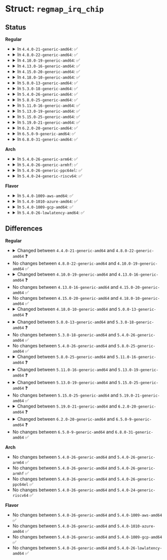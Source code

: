 # Struct: <code>regmap_irq_chip</code>

## Status
<b>Regular</b>
<ul>
<li>
<details>
<summary>In <code>4.4.0-21-generic-amd64</code>: ✅</summary>

```c
struct regmap_irq_chip {
    const char * name;
    unsigned int status_base;
    unsigned int mask_base;
    unsigned int unmask_base;
    unsigned int ack_base;
    unsigned int wake_base;
    unsigned int irq_reg_stride;
    bool init_ack_masked;
    bool mask_invert;
    bool use_ack;
    bool ack_invert;
    bool wake_invert;
    bool runtime_pm;
    int num_regs;
    const struct regmap_irq * irqs;
    int num_irqs;
}
```
</details>
</li>
<li>
<details>
<summary>In <code>4.8.0-22-generic-amd64</code>: ✅</summary>

```c
struct regmap_irq_chip {
    const char * name;
    unsigned int status_base;
    unsigned int mask_base;
    unsigned int unmask_base;
    unsigned int ack_base;
    unsigned int wake_base;
    unsigned int type_base;
    unsigned int irq_reg_stride;
    bool init_ack_masked;
    bool mask_invert;
    bool use_ack;
    bool ack_invert;
    bool wake_invert;
    bool runtime_pm;
    bool type_invert;
    int num_regs;
    const struct regmap_irq * irqs;
    int num_irqs;
    int num_type_reg;
    unsigned int type_reg_stride;
    int (*)(void *) handle_pre_irq;
    int (*)(void *) handle_post_irq;
    void * irq_drv_data;
}
```
</details>
</li>
<li>
<details>
<summary>In <code>4.10.0-19-generic-amd64</code>: ✅</summary>

```c
struct regmap_irq_chip {
    const char * name;
    unsigned int status_base;
    unsigned int mask_base;
    unsigned int unmask_base;
    unsigned int ack_base;
    unsigned int wake_base;
    unsigned int type_base;
    unsigned int irq_reg_stride;
    bool init_ack_masked;
    bool mask_invert;
    bool use_ack;
    bool ack_invert;
    bool wake_invert;
    bool runtime_pm;
    bool type_invert;
    int num_regs;
    const struct regmap_irq * irqs;
    int num_irqs;
    int num_type_reg;
    unsigned int type_reg_stride;
    int (*)(void *) handle_pre_irq;
    int (*)(void *) handle_post_irq;
    void * irq_drv_data;
}
```
</details>
</li>
<li>
<details>
<summary>In <code>4.13.0-16-generic-amd64</code>: ✅</summary>

```c
struct regmap_irq_chip {
    const char * name;
    unsigned int status_base;
    unsigned int mask_base;
    unsigned int unmask_base;
    unsigned int ack_base;
    unsigned int wake_base;
    unsigned int type_base;
    unsigned int irq_reg_stride;
    bool mask_writeonly;
    bool init_ack_masked;
    bool mask_invert;
    bool use_ack;
    bool ack_invert;
    bool wake_invert;
    bool runtime_pm;
    bool type_invert;
    int num_regs;
    const struct regmap_irq * irqs;
    int num_irqs;
    int num_type_reg;
    unsigned int type_reg_stride;
    int (*)(void *) handle_pre_irq;
    int (*)(void *) handle_post_irq;
    void * irq_drv_data;
}
```
</details>
</li>
<li>
<details>
<summary>In <code>4.15.0-20-generic-amd64</code>: ✅</summary>

```c
struct regmap_irq_chip {
    const char * name;
    unsigned int status_base;
    unsigned int mask_base;
    unsigned int unmask_base;
    unsigned int ack_base;
    unsigned int wake_base;
    unsigned int type_base;
    unsigned int irq_reg_stride;
    bool mask_writeonly;
    bool init_ack_masked;
    bool mask_invert;
    bool use_ack;
    bool ack_invert;
    bool wake_invert;
    bool runtime_pm;
    bool type_invert;
    int num_regs;
    const struct regmap_irq * irqs;
    int num_irqs;
    int num_type_reg;
    unsigned int type_reg_stride;
    int (*)(void *) handle_pre_irq;
    int (*)(void *) handle_post_irq;
    void * irq_drv_data;
}
```
</details>
</li>
<li>
<details>
<summary>In <code>4.18.0-10-generic-amd64</code>: ✅</summary>

```c
struct regmap_irq_chip {
    const char * name;
    unsigned int status_base;
    unsigned int mask_base;
    unsigned int unmask_base;
    unsigned int ack_base;
    unsigned int wake_base;
    unsigned int type_base;
    unsigned int irq_reg_stride;
    bool mask_writeonly;
    bool init_ack_masked;
    bool mask_invert;
    bool use_ack;
    bool ack_invert;
    bool wake_invert;
    bool runtime_pm;
    bool type_invert;
    int num_regs;
    const struct regmap_irq * irqs;
    int num_irqs;
    int num_type_reg;
    unsigned int type_reg_stride;
    int (*)(void *) handle_pre_irq;
    int (*)(void *) handle_post_irq;
    void * irq_drv_data;
}
```
</details>
</li>
<li>
<details>
<summary>In <code>5.0.0-13-generic-amd64</code>: ✅</summary>

```c
struct regmap_irq_chip {
    const char * name;
    unsigned int status_base;
    unsigned int mask_base;
    unsigned int unmask_base;
    unsigned int ack_base;
    unsigned int wake_base;
    unsigned int type_base;
    unsigned int irq_reg_stride;
    bool mask_writeonly;
    bool init_ack_masked;
    bool mask_invert;
    bool use_ack;
    bool ack_invert;
    bool wake_invert;
    bool runtime_pm;
    bool type_invert;
    bool type_in_mask;
    bool clear_on_unmask;
    int num_regs;
    const struct regmap_irq * irqs;
    int num_irqs;
    int num_type_reg;
    unsigned int type_reg_stride;
    int (*)(void *) handle_pre_irq;
    int (*)(void *) handle_post_irq;
    void * irq_drv_data;
}
```
</details>
</li>
<li>
<details>
<summary>In <code>5.3.0-18-generic-amd64</code>: ✅</summary>

```c
struct regmap_irq_chip {
    const char * name;
    unsigned int main_status;
    unsigned int num_main_status_bits;
    struct regmap_irq_sub_irq_map * sub_reg_offsets;
    int num_main_regs;
    unsigned int status_base;
    unsigned int mask_base;
    unsigned int unmask_base;
    unsigned int ack_base;
    unsigned int wake_base;
    unsigned int type_base;
    unsigned int irq_reg_stride;
    bool mask_writeonly;
    bool init_ack_masked;
    bool mask_invert;
    bool use_ack;
    bool ack_invert;
    bool wake_invert;
    bool runtime_pm;
    bool type_invert;
    bool type_in_mask;
    bool clear_on_unmask;
    int num_regs;
    const struct regmap_irq * irqs;
    int num_irqs;
    int num_type_reg;
    unsigned int type_reg_stride;
    int (*)(void *) handle_pre_irq;
    int (*)(void *) handle_post_irq;
    void * irq_drv_data;
}
```
</details>
</li>
<li>
<details>
<summary>In <code>5.4.0-26-generic-amd64</code>: ✅</summary>

```c
struct regmap_irq_chip {
    const char * name;
    unsigned int main_status;
    unsigned int num_main_status_bits;
    struct regmap_irq_sub_irq_map * sub_reg_offsets;
    int num_main_regs;
    unsigned int status_base;
    unsigned int mask_base;
    unsigned int unmask_base;
    unsigned int ack_base;
    unsigned int wake_base;
    unsigned int type_base;
    unsigned int irq_reg_stride;
    bool mask_writeonly;
    bool init_ack_masked;
    bool mask_invert;
    bool use_ack;
    bool ack_invert;
    bool wake_invert;
    bool runtime_pm;
    bool type_invert;
    bool type_in_mask;
    bool clear_on_unmask;
    int num_regs;
    const struct regmap_irq * irqs;
    int num_irqs;
    int num_type_reg;
    unsigned int type_reg_stride;
    int (*)(void *) handle_pre_irq;
    int (*)(void *) handle_post_irq;
    void * irq_drv_data;
}
```
</details>
</li>
<li>
<details>
<summary>In <code>5.8.0-25-generic-amd64</code>: ✅</summary>

```c
struct regmap_irq_chip {
    const char * name;
    unsigned int main_status;
    unsigned int num_main_status_bits;
    struct regmap_irq_sub_irq_map * sub_reg_offsets;
    int num_main_regs;
    unsigned int status_base;
    unsigned int mask_base;
    unsigned int unmask_base;
    unsigned int ack_base;
    unsigned int wake_base;
    unsigned int type_base;
    unsigned int irq_reg_stride;
    bool mask_writeonly;
    bool init_ack_masked;
    bool mask_invert;
    bool use_ack;
    bool ack_invert;
    bool wake_invert;
    bool runtime_pm;
    bool type_invert;
    bool type_in_mask;
    bool clear_on_unmask;
    int num_regs;
    const struct regmap_irq * irqs;
    int num_irqs;
    int num_type_reg;
    unsigned int type_reg_stride;
    int (*)(void *) handle_pre_irq;
    int (*)(void *) handle_post_irq;
    void * irq_drv_data;
}
```
</details>
</li>
<li>
<details>
<summary>In <code>5.11.0-16-generic-amd64</code>: ✅</summary>

```c
struct regmap_irq_chip {
    const char * name;
    unsigned int main_status;
    unsigned int num_main_status_bits;
    struct regmap_irq_sub_irq_map * sub_reg_offsets;
    int num_main_regs;
    unsigned int status_base;
    unsigned int mask_base;
    unsigned int unmask_base;
    unsigned int ack_base;
    unsigned int wake_base;
    unsigned int type_base;
    unsigned int irq_reg_stride;
    bool mask_writeonly;
    bool init_ack_masked;
    bool mask_invert;
    bool use_ack;
    bool ack_invert;
    bool clear_ack;
    bool wake_invert;
    bool runtime_pm;
    bool type_invert;
    bool type_in_mask;
    bool clear_on_unmask;
    int num_regs;
    const struct regmap_irq * irqs;
    int num_irqs;
    int num_type_reg;
    unsigned int type_reg_stride;
    int (*)(void *) handle_pre_irq;
    int (*)(void *) handle_post_irq;
    void * irq_drv_data;
}
```
</details>
</li>
<li>
<details>
<summary>In <code>5.13.0-19-generic-amd64</code>: ✅</summary>

```c
struct regmap_irq_chip {
    const char * name;
    unsigned int main_status;
    unsigned int num_main_status_bits;
    struct regmap_irq_sub_irq_map * sub_reg_offsets;
    int num_main_regs;
    unsigned int status_base;
    unsigned int mask_base;
    unsigned int unmask_base;
    unsigned int ack_base;
    unsigned int wake_base;
    unsigned int type_base;
    unsigned int * virt_reg_base;
    unsigned int irq_reg_stride;
    bool mask_writeonly;
    bool init_ack_masked;
    bool mask_invert;
    bool use_ack;
    bool ack_invert;
    bool clear_ack;
    bool wake_invert;
    bool runtime_pm;
    bool type_invert;
    bool type_in_mask;
    bool clear_on_unmask;
    bool not_fixed_stride;
    int num_regs;
    const struct regmap_irq * irqs;
    int num_irqs;
    int num_type_reg;
    int num_virt_regs;
    unsigned int type_reg_stride;
    int (*)(void *) handle_pre_irq;
    int (*)(void *) handle_post_irq;
    int (*)(unsigned int * *, unsigned int, long unsigned int, int) set_type_virt;
    void * irq_drv_data;
}
```
</details>
</li>
<li>
<details>
<summary>In <code>5.15.0-25-generic-amd64</code>: ✅</summary>

```c
struct regmap_irq_chip {
    const char * name;
    unsigned int main_status;
    unsigned int num_main_status_bits;
    struct regmap_irq_sub_irq_map * sub_reg_offsets;
    int num_main_regs;
    unsigned int status_base;
    unsigned int mask_base;
    unsigned int unmask_base;
    unsigned int ack_base;
    unsigned int wake_base;
    unsigned int type_base;
    unsigned int * virt_reg_base;
    unsigned int irq_reg_stride;
    bool mask_writeonly;
    bool init_ack_masked;
    bool mask_invert;
    bool use_ack;
    bool ack_invert;
    bool clear_ack;
    bool wake_invert;
    bool runtime_pm;
    bool type_invert;
    bool type_in_mask;
    bool clear_on_unmask;
    bool not_fixed_stride;
    bool status_invert;
    int num_regs;
    const struct regmap_irq * irqs;
    int num_irqs;
    int num_type_reg;
    int num_virt_regs;
    unsigned int type_reg_stride;
    int (*)(void *) handle_pre_irq;
    int (*)(void *) handle_post_irq;
    int (*)(unsigned int * *, unsigned int, long unsigned int, int) set_type_virt;
    void * irq_drv_data;
}
```
</details>
</li>
<li>
<details>
<summary>In <code>5.19.0-21-generic-amd64</code>: ✅</summary>

```c
struct regmap_irq_chip {
    const char * name;
    unsigned int main_status;
    unsigned int num_main_status_bits;
    struct regmap_irq_sub_irq_map * sub_reg_offsets;
    int num_main_regs;
    unsigned int status_base;
    unsigned int mask_base;
    unsigned int unmask_base;
    unsigned int ack_base;
    unsigned int wake_base;
    unsigned int type_base;
    unsigned int * virt_reg_base;
    unsigned int irq_reg_stride;
    bool mask_writeonly;
    bool init_ack_masked;
    bool mask_invert;
    bool use_ack;
    bool ack_invert;
    bool clear_ack;
    bool wake_invert;
    bool runtime_pm;
    bool type_invert;
    bool type_in_mask;
    bool clear_on_unmask;
    bool not_fixed_stride;
    bool status_invert;
    int num_regs;
    const struct regmap_irq * irqs;
    int num_irqs;
    int num_type_reg;
    int num_virt_regs;
    unsigned int type_reg_stride;
    int (*)(void *) handle_pre_irq;
    int (*)(void *) handle_post_irq;
    int (*)(unsigned int * *, unsigned int, long unsigned int, int) set_type_virt;
    void * irq_drv_data;
}
```
</details>
</li>
<li>
<details>
<summary>In <code>6.2.0-20-generic-amd64</code>: ✅</summary>

```c
struct regmap_irq_chip {
    const char * name;
    unsigned int main_status;
    unsigned int num_main_status_bits;
    struct regmap_irq_sub_irq_map * sub_reg_offsets;
    int num_main_regs;
    unsigned int status_base;
    unsigned int mask_base;
    unsigned int unmask_base;
    unsigned int ack_base;
    unsigned int wake_base;
    unsigned int type_base;
    unsigned int * virt_reg_base;
    const unsigned int * config_base;
    unsigned int irq_reg_stride;
    unsigned int init_ack_masked;
    unsigned int mask_invert;
    unsigned int mask_unmask_non_inverted;
    unsigned int use_ack;
    unsigned int ack_invert;
    unsigned int clear_ack;
    unsigned int wake_invert;
    unsigned int runtime_pm;
    unsigned int type_invert;
    unsigned int type_in_mask;
    unsigned int clear_on_unmask;
    unsigned int not_fixed_stride;
    unsigned int status_invert;
    int num_regs;
    const struct regmap_irq * irqs;
    int num_irqs;
    int num_type_reg;
    int num_virt_regs;
    int num_config_bases;
    int num_config_regs;
    int (*)(void *) handle_pre_irq;
    int (*)(void *) handle_post_irq;
    int (*)(struct regmap *, int, unsigned int, unsigned int, void *) handle_mask_sync;
    int (*)(unsigned int * *, unsigned int, long unsigned int, int) set_type_virt;
    int (*)(unsigned int * *, unsigned int, const struct regmap_irq *, int) set_type_config;
    unsigned int (*)(struct regmap_irq_chip_data *, unsigned int, int) get_irq_reg;
    void * irq_drv_data;
}
```
</details>
</li>
<li>
<details>
<summary>In <code>6.5.0-9-generic-amd64</code>: ✅</summary>

```c
struct regmap_irq_chip {
    const char * name;
    unsigned int main_status;
    unsigned int num_main_status_bits;
    struct regmap_irq_sub_irq_map * sub_reg_offsets;
    int num_main_regs;
    unsigned int status_base;
    unsigned int mask_base;
    unsigned int unmask_base;
    unsigned int ack_base;
    unsigned int wake_base;
    const unsigned int * config_base;
    unsigned int irq_reg_stride;
    unsigned int init_ack_masked;
    unsigned int mask_unmask_non_inverted;
    unsigned int use_ack;
    unsigned int ack_invert;
    unsigned int clear_ack;
    unsigned int status_invert;
    unsigned int wake_invert;
    unsigned int type_in_mask;
    unsigned int clear_on_unmask;
    unsigned int runtime_pm;
    unsigned int no_status;
    int num_regs;
    const struct regmap_irq * irqs;
    int num_irqs;
    int num_config_bases;
    int num_config_regs;
    int (*)(void *) handle_pre_irq;
    int (*)(void *) handle_post_irq;
    int (*)(int, unsigned int, unsigned int, void *) handle_mask_sync;
    int (*)(unsigned int * *, unsigned int, const struct regmap_irq *, int, void *) set_type_config;
    unsigned int (*)(struct regmap_irq_chip_data *, unsigned int, int) get_irq_reg;
    void * irq_drv_data;
}
```
</details>
</li>
<li>
<details>
<summary>In <code>6.8.0-31-generic-amd64</code>: ✅</summary>

```c
struct regmap_irq_chip {
    const char * name;
    unsigned int main_status;
    unsigned int num_main_status_bits;
    struct regmap_irq_sub_irq_map * sub_reg_offsets;
    int num_main_regs;
    unsigned int status_base;
    unsigned int mask_base;
    unsigned int unmask_base;
    unsigned int ack_base;
    unsigned int wake_base;
    const unsigned int * config_base;
    unsigned int irq_reg_stride;
    unsigned int init_ack_masked;
    unsigned int mask_unmask_non_inverted;
    unsigned int use_ack;
    unsigned int ack_invert;
    unsigned int clear_ack;
    unsigned int status_invert;
    unsigned int wake_invert;
    unsigned int type_in_mask;
    unsigned int clear_on_unmask;
    unsigned int runtime_pm;
    unsigned int no_status;
    int num_regs;
    const struct regmap_irq * irqs;
    int num_irqs;
    int num_config_bases;
    int num_config_regs;
    int (*)(void *) handle_pre_irq;
    int (*)(void *) handle_post_irq;
    int (*)(int, unsigned int, unsigned int, void *) handle_mask_sync;
    int (*)(unsigned int * *, unsigned int, const struct regmap_irq *, int, void *) set_type_config;
    unsigned int (*)(struct regmap_irq_chip_data *, unsigned int, int) get_irq_reg;
    void * irq_drv_data;
}
```
</details>
</li>
</ul>
<b>Arch</b>
<ul>
<li>
<details>
<summary>In <code>5.4.0-26-generic-arm64</code>: ✅</summary>

```c
struct regmap_irq_chip {
    const char * name;
    unsigned int main_status;
    unsigned int num_main_status_bits;
    struct regmap_irq_sub_irq_map * sub_reg_offsets;
    int num_main_regs;
    unsigned int status_base;
    unsigned int mask_base;
    unsigned int unmask_base;
    unsigned int ack_base;
    unsigned int wake_base;
    unsigned int type_base;
    unsigned int irq_reg_stride;
    bool mask_writeonly;
    bool init_ack_masked;
    bool mask_invert;
    bool use_ack;
    bool ack_invert;
    bool wake_invert;
    bool runtime_pm;
    bool type_invert;
    bool type_in_mask;
    bool clear_on_unmask;
    int num_regs;
    const struct regmap_irq * irqs;
    int num_irqs;
    int num_type_reg;
    unsigned int type_reg_stride;
    int (*)(void *) handle_pre_irq;
    int (*)(void *) handle_post_irq;
    void * irq_drv_data;
}
```
</details>
</li>
<li>
<details>
<summary>In <code>5.4.0-26-generic-armhf</code>: ✅</summary>

```c
struct regmap_irq_chip {
    const char * name;
    unsigned int main_status;
    unsigned int num_main_status_bits;
    struct regmap_irq_sub_irq_map * sub_reg_offsets;
    int num_main_regs;
    unsigned int status_base;
    unsigned int mask_base;
    unsigned int unmask_base;
    unsigned int ack_base;
    unsigned int wake_base;
    unsigned int type_base;
    unsigned int irq_reg_stride;
    bool mask_writeonly;
    bool init_ack_masked;
    bool mask_invert;
    bool use_ack;
    bool ack_invert;
    bool wake_invert;
    bool runtime_pm;
    bool type_invert;
    bool type_in_mask;
    bool clear_on_unmask;
    int num_regs;
    const struct regmap_irq * irqs;
    int num_irqs;
    int num_type_reg;
    unsigned int type_reg_stride;
    int (*)(void *) handle_pre_irq;
    int (*)(void *) handle_post_irq;
    void * irq_drv_data;
}
```
</details>
</li>
<li>
<details>
<summary>In <code>5.4.0-26-generic-ppc64el</code>: ✅</summary>

```c
struct regmap_irq_chip {
    const char * name;
    unsigned int main_status;
    unsigned int num_main_status_bits;
    struct regmap_irq_sub_irq_map * sub_reg_offsets;
    int num_main_regs;
    unsigned int status_base;
    unsigned int mask_base;
    unsigned int unmask_base;
    unsigned int ack_base;
    unsigned int wake_base;
    unsigned int type_base;
    unsigned int irq_reg_stride;
    bool mask_writeonly;
    bool init_ack_masked;
    bool mask_invert;
    bool use_ack;
    bool ack_invert;
    bool wake_invert;
    bool runtime_pm;
    bool type_invert;
    bool type_in_mask;
    bool clear_on_unmask;
    int num_regs;
    const struct regmap_irq * irqs;
    int num_irqs;
    int num_type_reg;
    unsigned int type_reg_stride;
    int (*)(void *) handle_pre_irq;
    int (*)(void *) handle_post_irq;
    void * irq_drv_data;
}
```
</details>
</li>
<li>
<details>
<summary>In <code>5.4.0-24-generic-riscv64</code>: ✅</summary>

```c
struct regmap_irq_chip {
    const char * name;
    unsigned int main_status;
    unsigned int num_main_status_bits;
    struct regmap_irq_sub_irq_map * sub_reg_offsets;
    int num_main_regs;
    unsigned int status_base;
    unsigned int mask_base;
    unsigned int unmask_base;
    unsigned int ack_base;
    unsigned int wake_base;
    unsigned int type_base;
    unsigned int irq_reg_stride;
    bool mask_writeonly;
    bool init_ack_masked;
    bool mask_invert;
    bool use_ack;
    bool ack_invert;
    bool wake_invert;
    bool runtime_pm;
    bool type_invert;
    bool type_in_mask;
    bool clear_on_unmask;
    int num_regs;
    const struct regmap_irq * irqs;
    int num_irqs;
    int num_type_reg;
    unsigned int type_reg_stride;
    int (*)(void *) handle_pre_irq;
    int (*)(void *) handle_post_irq;
    void * irq_drv_data;
}
```
</details>
</li>
</ul>
<b>Flavor</b>
<ul>
<li>
<details>
<summary>In <code>5.4.0-1009-aws-amd64</code>: ✅</summary>

```c
struct regmap_irq_chip {
    const char * name;
    unsigned int main_status;
    unsigned int num_main_status_bits;
    struct regmap_irq_sub_irq_map * sub_reg_offsets;
    int num_main_regs;
    unsigned int status_base;
    unsigned int mask_base;
    unsigned int unmask_base;
    unsigned int ack_base;
    unsigned int wake_base;
    unsigned int type_base;
    unsigned int irq_reg_stride;
    bool mask_writeonly;
    bool init_ack_masked;
    bool mask_invert;
    bool use_ack;
    bool ack_invert;
    bool wake_invert;
    bool runtime_pm;
    bool type_invert;
    bool type_in_mask;
    bool clear_on_unmask;
    int num_regs;
    const struct regmap_irq * irqs;
    int num_irqs;
    int num_type_reg;
    unsigned int type_reg_stride;
    int (*)(void *) handle_pre_irq;
    int (*)(void *) handle_post_irq;
    void * irq_drv_data;
}
```
</details>
</li>
<li>
<details>
<summary>In <code>5.4.0-1010-azure-amd64</code>: ✅</summary>

```c
struct regmap_irq_chip {
    const char * name;
    unsigned int main_status;
    unsigned int num_main_status_bits;
    struct regmap_irq_sub_irq_map * sub_reg_offsets;
    int num_main_regs;
    unsigned int status_base;
    unsigned int mask_base;
    unsigned int unmask_base;
    unsigned int ack_base;
    unsigned int wake_base;
    unsigned int type_base;
    unsigned int irq_reg_stride;
    bool mask_writeonly;
    bool init_ack_masked;
    bool mask_invert;
    bool use_ack;
    bool ack_invert;
    bool wake_invert;
    bool runtime_pm;
    bool type_invert;
    bool type_in_mask;
    bool clear_on_unmask;
    int num_regs;
    const struct regmap_irq * irqs;
    int num_irqs;
    int num_type_reg;
    unsigned int type_reg_stride;
    int (*)(void *) handle_pre_irq;
    int (*)(void *) handle_post_irq;
    void * irq_drv_data;
}
```
</details>
</li>
<li>
<details>
<summary>In <code>5.4.0-1009-gcp-amd64</code>: ✅</summary>

```c
struct regmap_irq_chip {
    const char * name;
    unsigned int main_status;
    unsigned int num_main_status_bits;
    struct regmap_irq_sub_irq_map * sub_reg_offsets;
    int num_main_regs;
    unsigned int status_base;
    unsigned int mask_base;
    unsigned int unmask_base;
    unsigned int ack_base;
    unsigned int wake_base;
    unsigned int type_base;
    unsigned int irq_reg_stride;
    bool mask_writeonly;
    bool init_ack_masked;
    bool mask_invert;
    bool use_ack;
    bool ack_invert;
    bool wake_invert;
    bool runtime_pm;
    bool type_invert;
    bool type_in_mask;
    bool clear_on_unmask;
    int num_regs;
    const struct regmap_irq * irqs;
    int num_irqs;
    int num_type_reg;
    unsigned int type_reg_stride;
    int (*)(void *) handle_pre_irq;
    int (*)(void *) handle_post_irq;
    void * irq_drv_data;
}
```
</details>
</li>
<li>
<details>
<summary>In <code>5.4.0-26-lowlatency-amd64</code>: ✅</summary>

```c
struct regmap_irq_chip {
    const char * name;
    unsigned int main_status;
    unsigned int num_main_status_bits;
    struct regmap_irq_sub_irq_map * sub_reg_offsets;
    int num_main_regs;
    unsigned int status_base;
    unsigned int mask_base;
    unsigned int unmask_base;
    unsigned int ack_base;
    unsigned int wake_base;
    unsigned int type_base;
    unsigned int irq_reg_stride;
    bool mask_writeonly;
    bool init_ack_masked;
    bool mask_invert;
    bool use_ack;
    bool ack_invert;
    bool wake_invert;
    bool runtime_pm;
    bool type_invert;
    bool type_in_mask;
    bool clear_on_unmask;
    int num_regs;
    const struct regmap_irq * irqs;
    int num_irqs;
    int num_type_reg;
    unsigned int type_reg_stride;
    int (*)(void *) handle_pre_irq;
    int (*)(void *) handle_post_irq;
    void * irq_drv_data;
}
```
</details>
</li>
</ul>

## Differences
<b>Regular</b>
<ul>
<li>
<details>
<summary>Changed between <code>4.4.0-21-generic-amd64</code> and <code>4.8.0-22-generic-amd64</code> ❓</summary>
<ul>
<li>
<b>Field added. </b>
<code>unsigned int type_base</code>
</li>
<li>
<b>Field added. </b>
<code>bool type_invert</code>
</li>
<li>
<b>Field added. </b>
<code>int num_type_reg</code>
</li>
<li>
<b>Field added. </b>
<code>unsigned int type_reg_stride</code>
</li>
<li>
<b>Field added. </b>
<code>int (*)(void *) handle_pre_irq</code>
</li>
<li>
<b>Field added. </b>
<code>int (*)(void *) handle_post_irq</code>
</li>
<li>
<b>Field added. </b>
<code>void * irq_drv_data</code>
</li>
</ul>
</details>
</li>
<li>
No changes between <code>4.8.0-22-generic-amd64</code> and <code>4.10.0-19-generic-amd64</code> ✅
</li>
<li>
<details>
<summary>Changed between <code>4.10.0-19-generic-amd64</code> and <code>4.13.0-16-generic-amd64</code> ❓</summary>
<ul>
<li>
<b>Field added. </b>
<code>bool mask_writeonly</code>
</li>
</ul>
</details>
</li>
<li>
No changes between <code>4.13.0-16-generic-amd64</code> and <code>4.15.0-20-generic-amd64</code> ✅
</li>
<li>
No changes between <code>4.15.0-20-generic-amd64</code> and <code>4.18.0-10-generic-amd64</code> ✅
</li>
<li>
<details>
<summary>Changed between <code>4.18.0-10-generic-amd64</code> and <code>5.0.0-13-generic-amd64</code> ❓</summary>
<ul>
<li>
<b>Field added. </b>
<code>bool type_in_mask</code>
</li>
<li>
<b>Field added. </b>
<code>bool clear_on_unmask</code>
</li>
</ul>
</details>
</li>
<li>
<details>
<summary>Changed between <code>5.0.0-13-generic-amd64</code> and <code>5.3.0-18-generic-amd64</code> ❓</summary>
<ul>
<li>
<b>Field added. </b>
<code>unsigned int main_status</code>
</li>
<li>
<b>Field added. </b>
<code>unsigned int num_main_status_bits</code>
</li>
<li>
<b>Field added. </b>
<code>struct regmap_irq_sub_irq_map * sub_reg_offsets</code>
</li>
<li>
<b>Field added. </b>
<code>int num_main_regs</code>
</li>
</ul>
</details>
</li>
<li>
No changes between <code>5.3.0-18-generic-amd64</code> and <code>5.4.0-26-generic-amd64</code> ✅
</li>
<li>
No changes between <code>5.4.0-26-generic-amd64</code> and <code>5.8.0-25-generic-amd64</code> ✅
</li>
<li>
<details>
<summary>Changed between <code>5.8.0-25-generic-amd64</code> and <code>5.11.0-16-generic-amd64</code> ❓</summary>
<ul>
<li>
<b>Field added. </b>
<code>bool clear_ack</code>
</li>
</ul>
</details>
</li>
<li>
<details>
<summary>Changed between <code>5.11.0-16-generic-amd64</code> and <code>5.13.0-19-generic-amd64</code> ❓</summary>
<ul>
<li>
<b>Field added. </b>
<code>unsigned int * virt_reg_base</code>
</li>
<li>
<b>Field added. </b>
<code>bool not_fixed_stride</code>
</li>
<li>
<b>Field added. </b>
<code>int num_virt_regs</code>
</li>
<li>
<b>Field added. </b>
<code>int (*)(unsigned int * *, unsigned int, long unsigned int, int) set_type_virt</code>
</li>
</ul>
</details>
</li>
<li>
<details>
<summary>Changed between <code>5.13.0-19-generic-amd64</code> and <code>5.15.0-25-generic-amd64</code> ❓</summary>
<ul>
<li>
<b>Field added. </b>
<code>bool status_invert</code>
</li>
</ul>
</details>
</li>
<li>
No changes between <code>5.15.0-25-generic-amd64</code> and <code>5.19.0-21-generic-amd64</code> ✅
</li>
<li>
<details>
<summary>Changed between <code>5.19.0-21-generic-amd64</code> and <code>6.2.0-20-generic-amd64</code> ❓</summary>
<ul>
<li>
<b>Field added. </b>
<code>const unsigned int * config_base</code>
</li>
<li>
<b>Field added. </b>
<code>unsigned int mask_unmask_non_inverted</code>
</li>
<li>
<b>Field added. </b>
<code>int num_config_bases</code>
</li>
<li>
<b>Field added. </b>
<code>int num_config_regs</code>
</li>
<li>
<b>Field added. </b>
<code>int (*)(struct regmap *, int, unsigned int, unsigned int, void *) handle_mask_sync</code>
</li>
<li>
<b>Field added. </b>
<code>int (*)(unsigned int * *, unsigned int, const struct regmap_irq *, int) set_type_config</code>
</li>
<li>
<b>Field added. </b>
<code>unsigned int (*)(struct regmap_irq_chip_data *, unsigned int, int) get_irq_reg</code>
</li>
<li>
<b>Field removed. </b>
<code>bool mask_writeonly</code>
</li>
<li>
<b>Field removed. </b>
<code>unsigned int type_reg_stride</code>
</li>
<li>
<b>Field type changed. </b>
<code>bool init_ack_masked</code> ➡️ <code>unsigned int init_ack_masked</code>
</li>
<li>
<b>Field type changed. </b>
<code>bool mask_invert</code> ➡️ <code>unsigned int mask_invert</code>
</li>
<li>
<b>Field type changed. </b>
<code>bool use_ack</code> ➡️ <code>unsigned int use_ack</code>
</li>
<li>
<b>Field type changed. </b>
<code>bool ack_invert</code> ➡️ <code>unsigned int ack_invert</code>
</li>
<li>
<b>Field type changed. </b>
<code>bool clear_ack</code> ➡️ <code>unsigned int clear_ack</code>
</li>
<li>
<b>Field type changed. </b>
<code>bool wake_invert</code> ➡️ <code>unsigned int wake_invert</code>
</li>
<li>
<b>Field type changed. </b>
<code>bool runtime_pm</code> ➡️ <code>unsigned int runtime_pm</code>
</li>
<li>
<b>Field type changed. </b>
<code>bool type_invert</code> ➡️ <code>unsigned int type_invert</code>
</li>
<li>
<b>Field type changed. </b>
<code>bool type_in_mask</code> ➡️ <code>unsigned int type_in_mask</code>
</li>
<li>
<b>Field type changed. </b>
<code>bool clear_on_unmask</code> ➡️ <code>unsigned int clear_on_unmask</code>
</li>
<li>
<b>Field type changed. </b>
<code>bool not_fixed_stride</code> ➡️ <code>unsigned int not_fixed_stride</code>
</li>
<li>
<b>Field type changed. </b>
<code>bool status_invert</code> ➡️ <code>unsigned int status_invert</code>
</li>
</ul>
</details>
</li>
<li>
<details>
<summary>Changed between <code>6.2.0-20-generic-amd64</code> and <code>6.5.0-9-generic-amd64</code> ❓</summary>
<ul>
<li>
<b>Field added. </b>
<code>unsigned int no_status</code>
</li>
<li>
<b>Field removed. </b>
<code>unsigned int type_base</code>
</li>
<li>
<b>Field removed. </b>
<code>unsigned int * virt_reg_base</code>
</li>
<li>
<b>Field removed. </b>
<code>unsigned int mask_invert</code>
</li>
<li>
<b>Field removed. </b>
<code>unsigned int type_invert</code>
</li>
<li>
<b>Field removed. </b>
<code>unsigned int not_fixed_stride</code>
</li>
<li>
<b>Field removed. </b>
<code>int num_type_reg</code>
</li>
<li>
<b>Field removed. </b>
<code>int num_virt_regs</code>
</li>
<li>
<b>Field removed. </b>
<code>int (*)(unsigned int * *, unsigned int, long unsigned int, int) set_type_virt</code>
</li>
<li>
<b>Field type changed. </b>
<code>int (*)(struct regmap *, int, unsigned int, unsigned int, void *) handle_mask_sync</code> ➡️ <code>int (*)(int, unsigned int, unsigned int, void *) handle_mask_sync</code>
</li>
<li>
<b>Field type changed. </b>
<code>int (*)(unsigned int * *, unsigned int, const struct regmap_irq *, int) set_type_config</code> ➡️ <code>int (*)(unsigned int * *, unsigned int, const struct regmap_irq *, int, void *) set_type_config</code>
</li>
</ul>
</details>
</li>
<li>
No changes between <code>6.5.0-9-generic-amd64</code> and <code>6.8.0-31-generic-amd64</code> ✅
</li>
</ul>
<b>Arch</b>
<ul>
<li>
No changes between <code>5.4.0-26-generic-amd64</code> and <code>5.4.0-26-generic-arm64</code> ✅
</li>
<li>
No changes between <code>5.4.0-26-generic-amd64</code> and <code>5.4.0-26-generic-armhf</code> ✅
</li>
<li>
No changes between <code>5.4.0-26-generic-amd64</code> and <code>5.4.0-26-generic-ppc64el</code> ✅
</li>
<li>
No changes between <code>5.4.0-26-generic-amd64</code> and <code>5.4.0-24-generic-riscv64</code> ✅
</li>
</ul>
<b>Flavor</b>
<ul>
<li>
No changes between <code>5.4.0-26-generic-amd64</code> and <code>5.4.0-1009-aws-amd64</code> ✅
</li>
<li>
No changes between <code>5.4.0-26-generic-amd64</code> and <code>5.4.0-1010-azure-amd64</code> ✅
</li>
<li>
No changes between <code>5.4.0-26-generic-amd64</code> and <code>5.4.0-1009-gcp-amd64</code> ✅
</li>
<li>
No changes between <code>5.4.0-26-generic-amd64</code> and <code>5.4.0-26-lowlatency-amd64</code> ✅
</li>
</ul>
